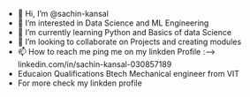 - 👋 Hi, I’m @sachin-kansal 
- 👀 I’m interested in Data Science and ML Engineering
- 🌱 I’m currently learning Python and Basics of data Science
- 💞️ I’m looking to collaborate on Projects and creating modules
- 📫 How to reach me ping me on my linkden Profile :--> linkedin.com/in/sachin-kansal-030857189
- Educaion Qualifications Btech Mechanical engineer from VIT 
- For more check my linkden profile
<!---
sachin-kansal/sachin-kansal is a ✨ special ✨ repository because its `README.md` (this file) appears on your GitHub profile.
You can click the Preview link to take a look at your changes.
--->
